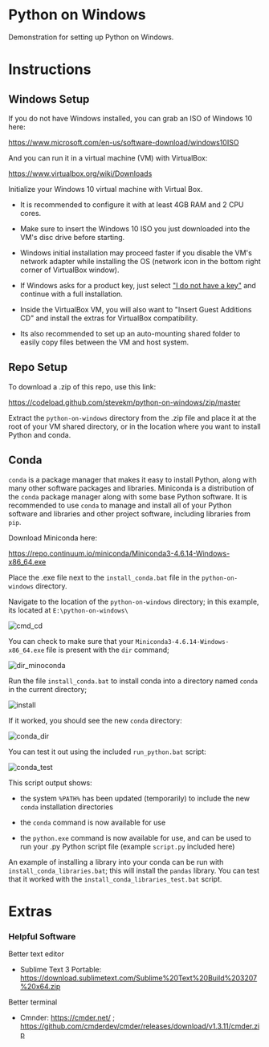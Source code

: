 # Python on Windows

Demonstration for setting up Python on Windows.

# Instructions

## Windows Setup

If you do not have Windows installed, you can grab an ISO of Windows 10 here:

https://www.microsoft.com/en-us/software-download/windows10ISO

And you can run it in a virtual machine (VM) with VirtualBox:

https://www.virtualbox.org/wiki/Downloads

Initialize your Windows 10 virtual machine with Virtual Box.

- It is recommended to configure it with at least 4GB RAM and 2 CPU cores.

- Make sure to insert the Windows 10 ISO you just downloaded into the VM's disc drive before starting.

- Windows initial installation may proceed faster if you disable the VM's network adapter while installing the OS (network icon in the bottom right corner of VirtualBox window).

- If Windows asks for a product key, just select ["I do not have a key"](https://www.howtogeek.com/244678/you-dont-need-a-product-key-to-install-and-use-windows-10/) and continue with a full installation.

- Inside the VirtualBox VM, you will also want to "Insert Guest Additions CD" and install the extras for VirtualBox compatibility.

- Its also recommended to set up an auto-mounting shared folder to easily copy files between the VM and host system.

## Repo Setup

To download a .zip of this repo, use this link:

https://codeload.github.com/stevekm/python-on-windows/zip/master

Extract the `python-on-windows` directory from the .zip file and place it at the root of your VM shared directory, or in the location where you want to install Python and conda.

## Conda

`conda` is a package manager that makes it easy to install Python, along with many other software packages and libraries. Miniconda is a distribution of the `conda` package manager along with some base Python software. It is recommended to use `conda` to manage and install all of your Python software and libraries and other project software, including libraries from `pip`.

Download Miniconda here:

https://repo.continuum.io/miniconda/Miniconda3-4.6.14-Windows-x86_64.exe

Place the .exe file next to the `install_conda.bat` file in the `python-on-windows` directory.

Navigate to the location of the `python-on-windows` directory; in this example, its located at `E:\python-on-windows\`

![cmd_cd](https://user-images.githubusercontent.com/10505524/62227307-a57f8500-b389-11e9-889a-29bbd2473e35.PNG)

You can check to make sure that your `Miniconda3-4.6.14-Windows-x86_64.exe` file is present with the `dir` command;

![dir_minoconda](https://user-images.githubusercontent.com/10505524/62227530-16bf3800-b38a-11e9-9944-ff46e4f5d75c.PNG)

Run the file `install_conda.bat` to install conda into a directory named `conda` in the current directory;

![install](https://user-images.githubusercontent.com/10505524/62228416-9e597680-b38b-11e9-95b4-ec6a70d43df1.PNG)

If it worked, you should see the new `conda` directory:

![conda_dir](https://user-images.githubusercontent.com/10505524/62228486-bd580880-b38b-11e9-8b97-56080e361544.PNG)

You can test it out using the included `run_python.bat` script:

![conda_test](https://user-images.githubusercontent.com/10505524/62228617-06a85800-b38c-11e9-83b4-542a2885d657.PNG)

This script output shows:

- the system `%PATH%` has been updated (temporarily) to include the new `conda` installation directories

- the `conda` command is now available for use

- the `python.exe` command is now available for use, and can be used to run your .py Python script file (example `script.py` included here)

An example of installing a library into your conda can be run with `install_conda_libraries.bat`; this will install the `pandas` library. You can test that it worked with the `install_conda_libraries_test.bat` script.

# Extras

### Helpful Software

Better text editor

- Sublime Text 3 Portable: https://download.sublimetext.com/Sublime%20Text%20Build%203207%20x64.zip

Better terminal

- Cmnder: https://cmder.net/ ; https://github.com/cmderdev/cmder/releases/download/v1.3.11/cmder.zip
